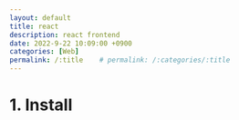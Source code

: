 ```yaml
---
layout: default
title: react
description: react frontend
date: 2022-9-22 10:09:00 +0900
categories: [Web]
permalink: /:title    # permalink: /:categories/:title
---
```


# 1. Install